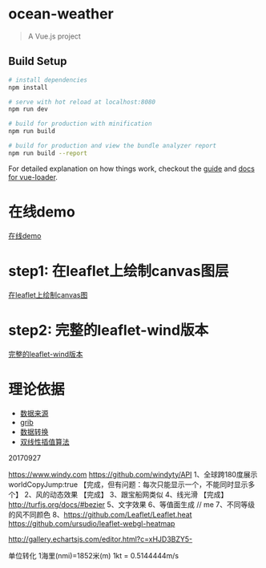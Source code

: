 # ocean-weather

> A Vue.js project

## Build Setup

``` bash
# install dependencies
npm install

# serve with hot reload at localhost:8080
npm run dev

# build for production with minification
npm run build

# build for production and view the bundle analyzer report
npm run build --report
```

For detailed explanation on how things work, checkout the [guide](http://vuejs-templates.github.io/webpack/) and [docs for vue-loader](http://vuejs.github.io/vue-loader).


# 在线demo
[在线demo](https://danwild.github.io/leaflet-velocity/)

# step1: 在leaflet上绘制canvas图层
[在leaflet上绘制canvas图](https://github.com/Sumbera/gLayers.Leaflet)

# step2: 完整的leaflet-wind版本
[完整的leaflet-wind版本](https://github.com/danwild/leaflet-velocity)

# 理论依据

* [数据来源](http://nomads.ncep.noaa.gov/)
* [grib](http://www.cpc.ncep.noaa.gov/products/wesley/reading_grib.html)
* [数据转换](https://github.com/cambecc/grib2json)
* [双线性插值算法](https://github.com/cambecc/earth)


20170927

https://www.windy.com
https://github.com/windyty/API
1、全球跨180度展示  worldCopyJump:true 【完成，但有问题：每次只能显示一个，不能同时显示多个】
2、风的动态效果 【完成】
3、跟宝船网类似
4、线光滑 【完成】 http://turfjs.org/docs/#bezier
5、文字效果
6、等值面生成
// me
7、不同等级的风不同颜色
8、https://github.com/Leaflet/Leaflet.heat
https://github.com/ursudio/leaflet-webgl-heatmap

http://gallery.echartsjs.com/editor.html?c=xHJD3BZY5-

单位转化
1海里(nmi)=1852米(m)
1kt = 0.5144444m/s